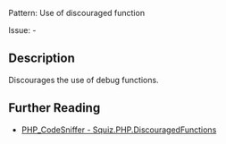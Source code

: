 Pattern: Use of discouraged function

Issue: -

## Description

Discourages the use of debug functions.

## Further Reading

* [PHP_CodeSniffer - Squiz.PHP.DiscouragedFunctions](https://github.com/squizlabs/PHP_CodeSniffer/blob/master/src/Standards/Squiz/Sniffs/PHP/DiscouragedFunctionsSniff.php)